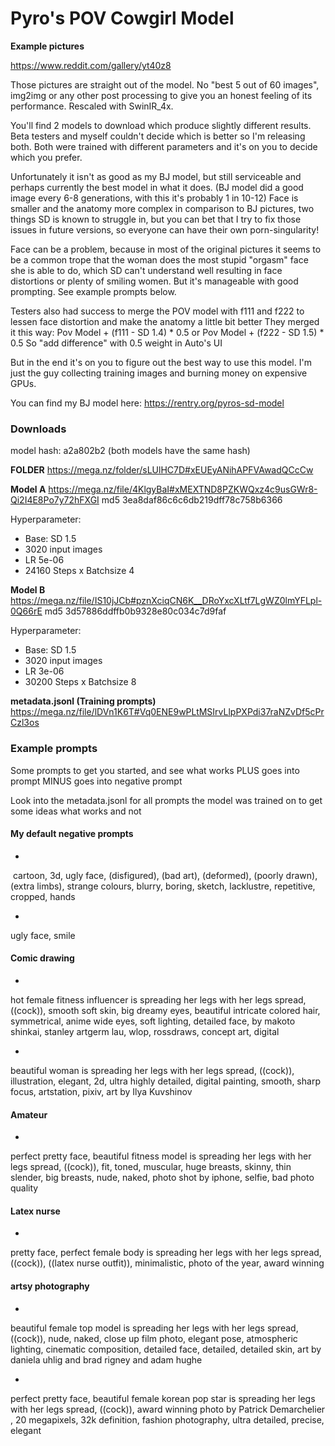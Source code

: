 # Pyro's POV Cowgirl Model

**Example pictures**

https://www.reddit.com/gallery/yt40z8

Those pictures are straight out of the model. No "best 5 out of 60 images", img2img or any other post processing to give you an honest feeling of its performance. Rescaled with SwinIR_4x.

You'll find 2 models to download which produce slightly different results.  Beta testers and myself couldn't decide which is better so I'm releasing both.
Both were trained with different parameters and it's on you to decide which you prefer.

Unfortunately it isn't as good as my BJ model, but still serviceable and perhaps currently the best model in what it does. (BJ model did a good image every 6-8 generations, with this it's probably 1 in 10-12)
Face is smaller and the anatomy more complex in comparison to BJ pictures, two things SD is known to struggle in, but you can bet that I try to fix those issues in future versions, so everyone can have their own porn-singularity! 

Face can be a problem, because in most of the original pictures it seems to be a common trope that the woman does the most stupid "orgasm" face she is able to do, which SD can't understand well resulting in face distortions or plenty of smiling women. But it's manageable with good prompting. See example prompts below.

Testers also had success to merge the POV model with f111 and f222 to lessen face distortion and make the anatomy a little bit better
They merged it this way: 
Pov Model + (f111 - SD 1.4) * 0.5 
or 
Pov Model + (f222 - SD 1.5) * 0.5
So "add difference" with 0.5 weight in Auto's UI

But in the end it's on you to figure out the best way to use this model. I'm just the guy collecting training images and burning money on expensive GPUs.

You can find my BJ model here:
https://rentry.org/pyros-sd-model


### Downloads

model hash: a2a802b2 (both models have the same hash)

**FOLDER**
https://mega.nz/folder/sLUlHC7D#xEUEyANihAPFVAwadQCcCw


**Model A**
https://mega.nz/file/4KlgyBaI#xMEXTND8PZKWQxz4c9usGWr8-Qi2I4E8Po7y72hFXGI
md5 3ea8daf86c6c6db219dff78c758b6366

Hyperparameter:
- Base: SD 1.5
- 3020 input images
- LR 5e-06
- 24160 Steps x Batchsize 4


**Model B**
https://mega.nz/file/IS10jJCb#pznXciqCN6K__DRoYxcXLtf7LgWZ0lmYFLpl-0Q66rE
md5 3d57886ddffb0b9328e80c034c7d9faf

Hyperparameter:
- Base: SD 1.5
- 3020 input images
- LR 3e-06
- 30200 Steps x Batchsize 8

**metadata.jsonl (Training prompts)**
https://mega.nz/file/lDVn1K6T#Vq0ENE9wPLtMSIrvLlpPXPdi37raNZvDf5cPrCzl3os



### Example prompts

Some prompts to get you started, and see what works
PLUS goes into prompt
MINUS goes into negative prompt

Look into the metadata.jsonl for all prompts the model was trained on to get some ideas what works and not

#### My default negative prompts

-
 cartoon, 3d, ugly face, (disfigured), (bad art), (deformed), (poorly drawn), (extra limbs), strange colours, blurry, boring, sketch, lacklustre, repetitive, cropped, hands

-
ugly face, smile


#### Comic drawing

+
hot female fitness influencer is spreading her legs with her legs spread, ((cock)), smooth soft skin, big dreamy eyes, beautiful intricate colored hair, symmetrical, anime wide eyes, soft lighting, detailed face, by makoto shinkai, stanley artgerm lau, wlop, rossdraws, concept art, digital

+
beautiful woman is spreading her legs with her legs spread, ((cock)), illustration, elegant, 2d, ultra highly detailed, digital painting, smooth, sharp focus, artstation, pixiv, art by Ilya Kuvshinov

#### Amateur

+
perfect pretty face, beautiful fitness model is spreading her legs with her legs spread, ((cock)), fit, toned, muscular, huge breasts, skinny, thin slender, big breasts, nude, naked, photo shot by iphone, selfie, bad photo quality


#### Latex nurse

+
pretty face, perfect female body is spreading her legs with her legs spread, ((cock)), ((latex nurse outfit)), minimalistic, photo of the year, award winning


#### artsy photography

+
beautiful female top model is spreading her legs with her legs spread, ((cock)), nude, naked, close up film photo, elegant pose, atmospheric lighting, cinematic composition, detailed face, detailed, detailed skin, art by daniela uhlig and brad rigney and adam hughe

+
perfect pretty face, beautiful female korean pop star is spreading her legs with her legs spread, ((cock)),  award winning photo by Patrick Demarchelier , 20 megapixels, 32k definition, fashion photography, ultra detailed, precise, elegant
